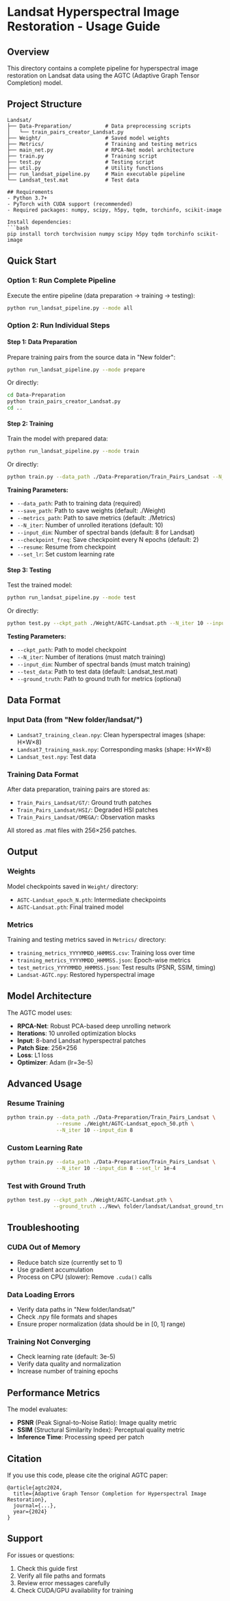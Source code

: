# Landsat Hyperspectral Image Restoration - Usage Guide

## Overview
This directory contains a complete pipeline for hyperspectral image restoration on Landsat data using the AGTC (Adaptive Graph Tensor Completion) model.

## Project Structure
```
Landsat/
├── Data-Preparation/           # Data preprocessing scripts
│   └── train_pairs_creator_Landsat.py
├── Weight/                     # Saved model weights
├── Metrics/                    # Training and testing metrics
├── main_net.py                 # RPCA-Net model architecture
├── train.py                    # Training script
├── test.py                     # Testing script
├── util.py                     # Utility functions
├── run_landsat_pipeline.py     # Main executable pipeline
└── Landsat_test.mat            # Test data

## Requirements
- Python 3.7+
- PyTorch with CUDA support (recommended)
- Required packages: numpy, scipy, h5py, tqdm, torchinfo, scikit-image

Install dependencies:
```bash
pip install torch torchvision numpy scipy h5py tqdm torchinfo scikit-image
```

## Quick Start

### Option 1: Run Complete Pipeline
Execute the entire pipeline (data preparation → training → testing):
```bash
python run_landsat_pipeline.py --mode all
```

### Option 2: Run Individual Steps

#### Step 1: Data Preparation
Prepare training pairs from the source data in "New folder":
```bash
python run_landsat_pipeline.py --mode prepare
```
Or directly:
```bash
cd Data-Preparation
python train_pairs_creator_Landsat.py
cd ..
```

#### Step 2: Training
Train the model with prepared data:
```bash
python run_landsat_pipeline.py --mode train
```
Or directly:
```bash
python train.py --data_path ./Data-Preparation/Train_Pairs_Landsat --N_iter 10 --input_dim 8
```

**Training Parameters:**
- `--data_path`: Path to training data (required)
- `--save_path`: Path to save weights (default: ./Weight)
- `--metrics_path`: Path to save metrics (default: ./Metrics)
- `--N_iter`: Number of unrolled iterations (default: 10)
- `--input_dim`: Number of spectral bands (default: 8 for Landsat)
- `--checkpoint_freq`: Save checkpoint every N epochs (default: 2)
- `--resume`: Resume from checkpoint
- `--set_lr`: Set custom learning rate

#### Step 3: Testing
Test the trained model:
```bash
python run_landsat_pipeline.py --mode test
```
Or directly:
```bash
python test.py --ckpt_path ./Weight/AGTC-Landsat.pth --N_iter 10 --input_dim 8
```

**Testing Parameters:**
- `--ckpt_path`: Path to model checkpoint
- `--N_iter`: Number of iterations (must match training)
- `--input_dim`: Number of spectral bands (must match training)
- `--test_data`: Path to test data (default: Landsat_test.mat)
- `--ground_truth`: Path to ground truth for metrics (optional)

## Data Format

### Input Data (from "New folder/landsat/")
- `Landsat7_training_clean.npy`: Clean hyperspectral images (shape: H×W×8)
- `Landsat7_training_mask.npy`: Corresponding masks (shape: H×W×8)
- `Landsat_test.npy`: Test data

### Training Data Format
After data preparation, training pairs are stored as:
- `Train_Pairs_Landsat/GT/`: Ground truth patches
- `Train_Pairs_Landsat/HSI/`: Degraded HSI patches
- `Train_Pairs_Landsat/OMEGA/`: Observation masks

All stored as .mat files with 256×256 patches.

## Output

### Weights
Model checkpoints saved in `Weight/` directory:
- `AGTC-Landsat_epoch_N.pth`: Intermediate checkpoints
- `AGTC-Landsat.pth`: Final trained model

### Metrics
Training and testing metrics saved in `Metrics/` directory:
- `training_metrics_YYYYMMDD_HHMMSS.csv`: Training loss over time
- `training_metrics_YYYYMMDD_HHMMSS.json`: Epoch-wise metrics
- `test_metrics_YYYYMMDD_HHMMSS.json`: Test results (PSNR, SSIM, timing)
- `Landsat-AGTC.npy`: Restored hyperspectral image

## Model Architecture
The AGTC model uses:
- **RPCA-Net**: Robust PCA-based deep unrolling network
- **Iterations**: 10 unrolled optimization blocks
- **Input**: 8-band Landsat hyperspectral patches
- **Patch Size**: 256×256
- **Loss**: L1 loss
- **Optimizer**: Adam (lr=3e-5)

## Advanced Usage

### Resume Training
```bash
python train.py --data_path ./Data-Preparation/Train_Pairs_Landsat \
                --resume ./Weight/AGTC-Landsat_epoch_50.pth \
                --N_iter 10 --input_dim 8
```

### Custom Learning Rate
```bash
python train.py --data_path ./Data-Preparation/Train_Pairs_Landsat \
                --N_iter 10 --input_dim 8 --set_lr 1e-4
```

### Test with Ground Truth
```bash
python test.py --ckpt_path ./Weight/AGTC-Landsat.pth \
               --ground_truth ../New\ folder/landsat/Landsat_ground_truth.npy
```

## Troubleshooting

### CUDA Out of Memory
- Reduce batch size (currently set to 1)
- Use gradient accumulation
- Process on CPU (slower): Remove `.cuda()` calls

### Data Loading Errors
- Verify data paths in "New folder/landsat/"
- Check .npy file formats and shapes
- Ensure proper normalization (data should be in [0, 1] range)

### Training Not Converging
- Check learning rate (default: 3e-5)
- Verify data quality and normalization
- Increase number of training epochs

## Performance Metrics
The model evaluates:
- **PSNR** (Peak Signal-to-Noise Ratio): Image quality metric
- **SSIM** (Structural Similarity Index): Perceptual quality metric
- **Inference Time**: Processing speed per patch

## Citation
If you use this code, please cite the original AGTC paper:
```
@article{agtc2024,
  title={Adaptive Graph Tensor Completion for Hyperspectral Image Restoration},
  journal={...},
  year={2024}
}
```

## Support
For issues or questions:
1. Check this guide first
2. Verify all file paths and formats
3. Review error messages carefully
4. Check CUDA/GPU availability for training
